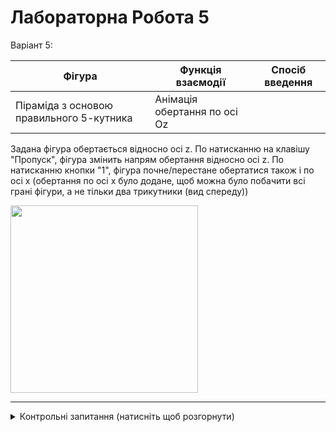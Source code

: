 # Лабораторна Робота 5

Варіант 5:


| Фігура | Функція взаємодії | Спосіб введення|
|---|---|---|
| Піраміда з основою правильного 5-кутника | Анімація обертання по осі Oz | |

Задана фігура обертається відносно осі z. По натисканню на клавішу "Пропуск", фігура змінить напрям обертання відносно осі z. По натисканню кнопки "1", фігура почне/перестане обертатися також і по осі x (обертання по осі х було додане, щоб можна було побачити всі грані фігури, а не тільки два трикутники (вид спереду))

<img src="https://github.com/sgubar/2023/assets/73791422/fde74a37-a8ee-41f7-93b5-73fa008c2855" width="300"/>


---

<details>
  <summary>Контрольні запитання (натисніть щоб розгорнути)</summary>
  
  1. __*Які функції для роботи безпосередньо з OpenGL ви імплементували?*__
  
  > `void display()` -- малювання фігури та її поворот
  
  > `void Timer(int value)` -- змінює кут оберту фігури кожний інтервал часу
  
  > `void reshape(int width, int height)` -- масштабує фігуру в залежності від зміни розміру вікна
  
  > `void keyboard(unsigned char key, int x, int y)` -- опрацьовує натискання на клавіші клавіатури

  2. __*Які функції реєстрації зворотних викликів ви використовували?
Коротко опишіть їхнє призначення.*__

  > `glutDisplayFunc(display);` -- під'єднання функції, що відповідає а малювання
  
  > `glutReshapeFunc(reshape);` -- під'єднання функції, яка опрацьовує зміну розміру вікна користувачем
  
  > `glutKeyboardFunc(keyboard);` -- під'єднання функції, що опрацьовує натискання клавіш клавіатури
  
  > `glutTimerFunc(0, Timer, 0);` -- налаштовує та одразу запускає таймер
  
  3. __*Які існують інші функції обробки подій (зміна розміру вікна, введення
інформації від користувача)? Коротко опишіть їхнє призначення.*__
  
  > `glutReshapeFunc(void (*func)(int w, int h))` -- опрацьовує зміну розміру вікна користувачем; параметри - нові розміри вікна
  
  > `glutMouseFunc(void (*func)(int b, int s, int x, int y)` -- опрацьовує натискання клавіш миші; параметри - тип кнопки, характер події (натиснуто чи відпущено), координати натискання
  
  > `glutMotionFunc(void (*func)(int x, int y))` -- опрацьовує рухання миші; параметри - координати курсору
  
  > `glutKeyboardFunc(void (*func)(unsigned char k, int x, int y)` -- опрацьовує натискання клавіш клавіатури; параметри - ASCII код натиснутої кнопки, координати курсору
  
  > `glutSpecialFunc(void (*func)(int sk, int x, int y)` -- натискання спеціальних клавіш (home, PgUp, Fn12 тощо); параметри - код спеціальної клавіші, координати курсору
  
</details>
  
